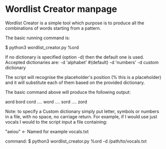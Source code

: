 # Wordlist Creator manpage

Wordlist Creator is a simple tool which purpose is to produce all the combinations
of words starting from a pattern. 

The basic running command is: 

$ python3 wordlist_creator.py %ord 

If no dictionary is specified (option -d) then the default one is used. Accepted dictionaries are:
-d 'alphabet' #(default)
-d 'numbers'
-d custom dictionary

The script will recognise the placeholder's position (% this is a placeholder) and it will  substitute each of them based on the provided dictionary.

The basic command above will produce the following output:

aord
bord
cord
....
word
....
sord
....
zord


Note: to specify a Custom dictionary simply put letter, symbols or numbers in a file, with no space, no carriage return. For example, if I would use just vocals I would to the script input a file containing:

"aeiou" <- Named for example vocals.txt

command: $ python3 wordlist_creator.py %ord -d /path/to/vocals.txt
